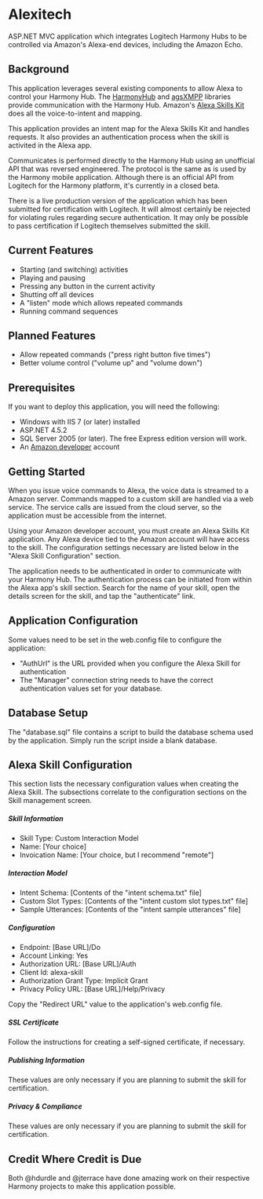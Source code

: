 # Alexitech

ASP.NET MVC application which integrates Logitech Harmony Hubs to be controlled via Amazon's Alexa-end devices, including the Amazon Echo.

Background
----------

This application leverages several existing components to allow Alexa to control your Harmony Hub. The [HarmonyHub](https://github.com/hdurdle/harmony) and [agsXMPP](https://www.nuget.org/packages/agsXMPP/) libraries provide communication with the Harmony Hub. Amazon's [Alexa Skills Kit](https://developer.amazon.com/public/solutions/alexa/alexa-skills-kit) does all the voice-to-intent and mapping.

This application provides an intent map for the Alexa Skills Kit and handles requests. It also provides an authentication process when the skill is activited in the Alexa app.

Communicates is performed directly to the Harmony Hub using an unofficial API that was reversed engineered. The protocol is the same as is used by the Harmony mobile application. Although there is an official API from Logitech for the Harmony platform, it's currently in a closed beta.

There is a live production version of the application which has been submitted for certification with Logitech. It will almost certainly be rejected for violating rules regarding secure authentication. It may only be possible to pass certification if Logitech themselves submitted the skill.

Current Features
----------------

- Starting (and switching) activities
- Playing and pausing
- Pressing any button in the current activity
- Shutting off all devices
- A "listen" mode which allows repeated commands
- Running command sequences

Planned Features
----------------

- Allow repeated commands ("press right button five times")
- Better volume control ("volume up" and "volume down")

Prerequisites
-------------

If you want to deploy this application, you will need the following:

- Windows with IIS 7 (or later) installed
- ASP.NET 4.5.2
- SQL Server 2005 (or later). The free Express edition version will work.
- An [Amazon developer](https://developer.amazon.com/) account

Getting Started
---------------

When you issue voice commands to Alexa, the voice data is streamed to a Amazon server. Commands mapped to a custom skill are handled via a web service. The service calls are issued from the cloud server, so the application must be accessible from the internet.

Using your Amazon developer account, you must create an Alexa Skills Kit application. Any Alexa device tied to the Amazon account will have access to the skill. The configuration settings necessary are listed below in the "Alexa Skill Configuration" section.

The application needs to be authenticated in order to communicate with your Harmony Hub. The authentication process can be initiated from within the Alexa app's skill section. Search for the name of your skill, open the details screen for the skill, and tap the "authenticate" link.

Application Configuration
-------------------------

Some values need to be set in the web.config file to configure the application:

- "AuthUrl" is the URL provided when you configure the Alexa Skill for authentication
- The "Manager" connection string needs to have the correct authentication values set for your database.

Database Setup
--------------

The "database.sql" file contains a script to build the database schema used by the application. Simply run the script inside a blank database.

Alexa Skill Configuration
-------------------------

This section lists the necessary configuration values when creating the Alexa Skill. The subsections correlate to the configuration sections on the Skill management screen.

##### Skill Information

- Skill Type: Custom Interaction Model
- Name: [Your choice]
- Invoication Name: [Your choice, but I recommend "remote"]

##### Interaction Model 

- Intent Schema: [Contents of the "intent schema.txt" file]
- Custom Slot Types: [Contents of the "intent custom slot types.txt" file]
- Sample Utterances: [Contents of the "intent sample utterances" file]

##### Configuration 

- Endpoint: [Base URL]/Do
- Account Linking: Yes
- Authorization URL: [Base URL]/Auth
- Client Id: alexa-skill
- Authorization Grant Type: Implicit Grant
- Privacy Policy URL: [Base URL]/Help/Privacy

Copy the "Redirect URL" value to the application's web.config file.

##### SSL Certificate 

Follow the instructions for creating a self-signed certificate, if necessary.

##### Publishing Information 

These values are only necessary if you are planning to submit the skill for certification.

##### Privacy & Compliance 

These values are only necessary if you are planning to submit the skill for certification.

Credit Where Credit is Due
--------------------------

Both @hdurdle and @jterrace have done amazing work on their respective Harmony projects to make this application possible. 
